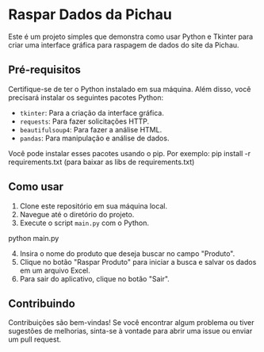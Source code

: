 # Raspar Dados da Pichau

Este é um projeto simples que demonstra como usar Python e Tkinter para criar uma interface gráfica para raspagem de dados do site da Pichau.

## Pré-requisitos

Certifique-se de ter o Python instalado em sua máquina. Além disso, você precisará instalar os seguintes pacotes Python:

- `tkinter`: Para a criação da interface gráfica.
- `requests`: Para fazer solicitações HTTP.
- `beautifulsoup4`: Para fazer a análise HTML.
- `pandas`: Para manipulação e análise de dados.

Você pode instalar esses pacotes usando o pip. Por exemplo:
pip install -r requirements.txt (para baixar as libs de requirements.txt)

## Como usar

1. Clone este repositório em sua máquina local.
2. Navegue até o diretório do projeto.
3. Execute o script `main.py` com o Python.

 python main.py


4. Insira o nome do produto que deseja buscar no campo "Produto".
5. Clique no botão "Raspar Produto" para iniciar a busca e salvar os dados em um arquivo Excel.
6. Para sair do aplicativo, clique no botão "Sair".

## Contribuindo

Contribuições são bem-vindas! Se você encontrar algum problema ou tiver sugestões de melhorias, sinta-se à vontade para abrir uma issue ou enviar um pull request.


